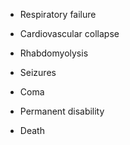 - Respiratory failure

- Cardiovascular collapse

- Rhabdomyolysis

- Seizures

- Coma

- Permanent disability

- Death